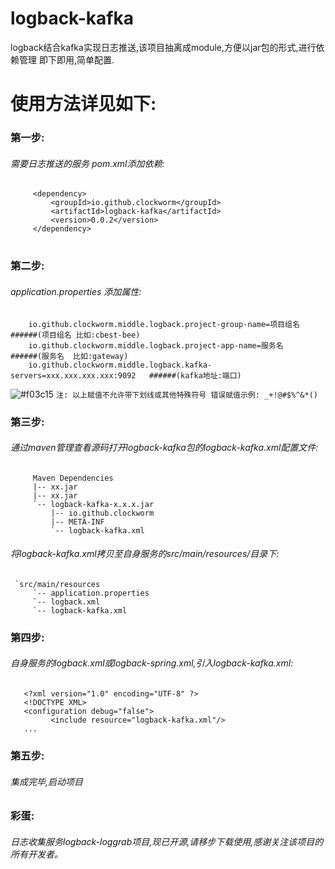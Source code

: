 # logback-kafka
logback结合kafka实现日志推送,该项目抽离成module,方便以jar包的形式,进行依赖管理
即下即用,简单配置.

# 使用方法详见如下:
### 第一步:
###### 需要日志推送的服务 pom.xml添加依赖:
   ```  
        <dependency>
            <groupId>io.github.clockworm</groupId>
            <artifactId>logback-kafka</artifactId>
            <version>0.0.2</version>
        </dependency>
   ```
#
### 第二步:
###### application.properties 添加属性:
        io.github.clockworm.middle.logback.project-group-name=项目组名          ######(项目组名 比如:cbest-bee)
        io.github.clockworm.middle.logback.project-app-name=服务名              ######(服务名  比如:gateway)
        io.github.clockworm.middle.logback.kafka-servers=xxx.xxx.xxx.xxx:9092   ######(kafka地址:端口)
  ![#f03c15](https://placehold.it/15/f03c15/000000?text=+) `注: 以上赋值不允许带下划线或其他特殊符号 错误赋值示例: _+!@#$%^&*()`
### 第三步:
######   通过maven管理查看源码打开logback-kafka包的logback-kafka.xml配置文件:
         Maven Dependencies
         |-- xx.jar
         |-- xx.jar
         `-- logback-kafka-x.x.x.jar
             |-- io.github.clockworm
             |-- META-INF
             `-- logback-kafka.xml
######   将logback-kafka.xml拷贝至自身服务的src/main/resources/目录下:
     `src/main/resources
         `-- application.properties
         `-- logback.xml
         `-- logback-kafka.xml
### 第四步:
######   自身服务的logback.xml或logback-spring.xml,引入logback-kafka.xml:
       <?xml version="1.0" encoding="UTF-8" ?>
       <!DOCTYPE XML>
       <configuration debug="false">
	         <include resource="logback-kafka.xml"/>
       ...

### 第五步:
######   集成完毕,启动项目
### 彩蛋:
######   日志收集服务logback-loggrab项目,现已开源,请移步下载使用,感谢关注该项目的所有开发者。

